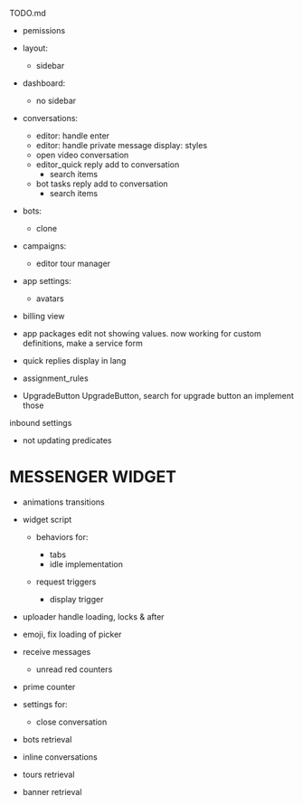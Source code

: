 TODO.md
+ pemissions
+ layout:
  + sidebar
+ dashboard:
  + no sidebar


+ conversations:
  + editor: handle enter
  + editor: handle private message display: styles
  + open video conversation
  + editor_quick reply add to conversation
    + search items
  + bot tasks reply add to conversation
    + search items
+ bots:
  + clone


+ campaigns:
  + editor tour manager


+ app settings:
  + avatars
+ billing view
+ app packages edit not showing values. now working for custom definitions, make a service form
+ quick replies display in lang

+ assignment_rules

+ UpgradeButton UpgradeButton, search for upgrade button an implement those

inbound settings
  + not updating predicates


# MESSENGER WIDGET

+ animations transitions

+ widget script
  + behaviors for:
    + tabs
    + idle implementation

  + request triggers
    + display trigger

+ uploader handle loading, locks & after
+ emoji, fix loading of picker

+ receive messages
  + unread red counters

+ prime counter
+ settings for:
  + close conversation
+ bots retrieval



+ inline conversations
+ tours retrieval
+ banner retrieval